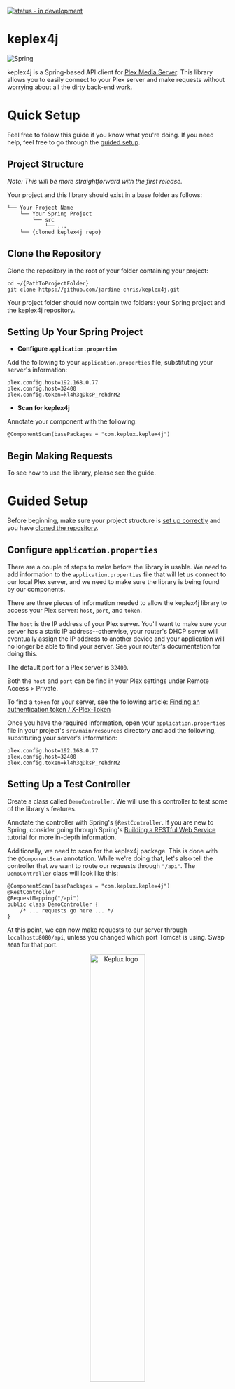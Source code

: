 [![status - in development](https://img.shields.io/badge/progress-in_development-fbcd04)](https://)

# keplex4j
![Spring](https://img.shields.io/badge/spring-%236DB33F.svg?style=for-the-badge&logo=spring&logoColor=white)

keplex4j is a Spring-based API client for [Plex Media Server](https://plex.tv). This library allows you to easily connect to your Plex server and make requests without worrying about all the dirty back-end work.

# Quick Setup
Feel free to follow this guide if you know what you're doing. If you need help, feel free to go through the [guided setup](#Guided-Setup).

## Project Structure
_Note: This will be more straightforward with the first release._

Your project and this library should exist in a base folder as follows:
```
└── Your Project Name
    └── Your Spring Project
        └── src
            └── ...
    └── {cloned keplex4j repo}
```

## Clone the Repository
Clone the repository in the root of your folder containing your project:
```
cd ~/{PathToProjectFolder}
git clone https://github.com/jardine-chris/keplex4j.git
```

Your project folder should now contain two folders: your Spring project and the keplex4j repository.

## Setting Up Your Spring Project
- **Configure `application.properties`**

Add the following to your `application.properties` file, substituting your server's information:
```
plex.config.host=192.168.0.77
plex.config.host=32400
plex.config.token=kl4h3gDksP_rehdnM2
```

- **Scan for keplex4j**

Annotate your component with the following:
```
@ComponentScan(basePackages = "com.keplux.keplex4j")
```

## Begin Making Requests
To see how to use the library, please see the guide.

# Guided Setup
Before beginning, make sure your project structure is [set up correctly](#Project-Structure) and you have [cloned the repository](#Clone-the-Repository).

## Configure `application.properties`
There are a couple of steps to make before the library is usable. We need to add information to the `application.properties` file that will let us connect to our local Plex server, and we need to make sure the library is being found by our components.

There are three pieces of information needed to allow the keplex4j library to access your Plex server: `host`, `port`, and `token`.

The `host` is the IP address of your Plex server. You'll want to make sure your server has a static IP address--otherwise, your router's DHCP server will eventually assign the IP address to another device and your application will no longer be able to find your server. See your router's documentation for doing this.

The default port for a Plex server is `32400`.

Both the `host` and `port` can be find in your Plex settings under Remote Access > Private.

To find a `token` for your server, see the following article: [Finding an authentication token / X-Plex-Token](https://support.plex.tv/articles/204059436-finding-an-authentication-token-x-plex-token/)

Once you have the required information, open your `application.properties` file in your project's `src/main/resources` directory and add the following, substituting your server's information:
```
plex.config.host=192.168.0.77
plex.config.host=32400
plex.config.token=kl4h3gDksP_rehdnM2
```

## Setting Up a Test Controller
Create a class called `DemoController`. We will use this controller to test some of the library's features.

Annotate the controller with Spring's `@RestController`. If you are new to Spring, consider going through Spring's [Building a RESTful Web Service](https://spring.io/guides/gs/rest-service/) tutorial for more in-depth information.

Additionally, we need to scan for the keplex4j package. This is done with the `@ComponentScan` annotation. While we're doing that, let's also tell the controller that we want to route our requests through `"/api"`. The `DemoController` class will look like this:

```
@ComponentScan(basePackages = "com.keplux.keplex4j")
@RestController
@RequestMapping("/api")
public class DemoController {
    /* ... requests go here ... */
}
```

At this point, we can now make requests to our server through `localhost:8080/api`, unless you changed which port Tomcat is using. Swap `8080` for that port.

<div align="center">
    <img src="https://i.imgur.com/QXdyHgz.png" alt="Keplux logo" width="50%" height="auto" /><br />
    <hr />
    <a href="https://www.linkedin.com/in/chris-jardine/">
        <img src="https://cdn2.iconfinder.com/data/icons/social-media-2285/512/1_Linkedin_unofficial_colored_svg-48.png" alt="LinkedIn logo" />
    </a>
    <span>&nbsp;&nbsp;&nbsp;&nbsp;&nbsp;</span>
    <a href="https://github.com/jardine-chris">
        <img src="https://cdn4.iconfinder.com/data/icons/social-media-logos-6/512/71-github-48.png" alt="GitHub logo" />
    </a>
    <span>&nbsp;&nbsp;&nbsp;&nbsp;&nbsp;</span>
    <a href="https://twitter.com/chrisjavadev">
        <img src="https://cdn2.iconfinder.com/data/icons/social-media-2285/512/1_Twitter3_colored_svg-48.png" alt="Twitter logo" />
    </a>
</div>
